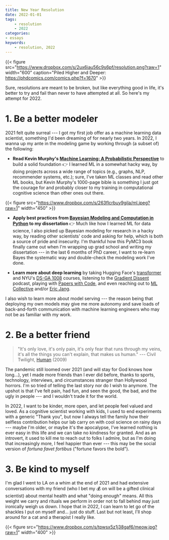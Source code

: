 ```yaml
---
title: New Year Resolution
date: 2022-01-01
tags:
    - resolution
    - 2022
categories:
- essays
keywords:
    - resolution, 2022
---
```


{{< figure src="https://www.dropbox.com/s/2ux6iau56c9s6pf/resolution.png?raw=1" width="600" caption="Piled Higher and Deeper: https://phdcomics.com/comics.php?f=1670" >}}

Sure, resolutions are meant to be broken, but like everything good in life, it's better to try and fail than never to have attempted at all. So here's my attempt for 2022.



# 1. Be a better modeler

2021 felt quite surreal --- I got my first job offer as a machine learning data scientist, something I'd been dreaming of for nearly two years. In 2022, I wanna up my ante in the modeling game by working through (a subset of) the following:

- **Read Kevin Murphy's [Machine Learning: A Probabilistic Perspective](https://www.amazon.com/Machine-Learning-Probabilistic-Perspective-Computation/dp/0262018020)** to build a solid foundation 👉 I learned ML in a somewhat hacky way, by doing projects across a wide range of topics (e.g., graphs, NLP, recommender systems, etc.); sure, I've taken ML classes and read other ML books, but Kevin Murphy's 1000-page bible is something I just got the courage for and probably closer to my training in computational cognitive science than other ones out there.

{{< figure src="https://www.dropbox.com/s/263flcrbuy9gila/ml.jpeg?raw=1" width="450" >}}

- **Apply best practices from [Bayesian Modeling and Computation in Python](https://www.amazon.com/Bayesian-Modeling-Computation-Chapman-Statistical/dp/036789436X/ref=sr_1_1?keywords=Bayesian+Modeling+and+Computation+in+Python&qid=1641023662&sr=8-1) to my dissertation** 👉 Much like how I learned ML for data science, I also picked up Bayesian modeling for research in a hacky way, by reading other scientists' code and asking for help, which is both a source of pride and insecurity. I'm thankful how this PyMC3 book finally came out when I'm wrapping up grad school and writing my dissertation --- in the last 6 months of PhD career, I want to re-learn Bayes the systematic way and double-check the modeling work I've done.

- **Learn more about deep learning** by taking Hugging Face's [transformer](https://huggingface.co/course/chapter1/1) and NYU's [DS-GA 1008](https://cds.nyu.edu/deep-learning/) courses, listening to the [Gradient Dissent](https://open.spotify.com/show/7o9r3fFig3MhTJwehXDbXm) podcast, playing with [Papers with Code](https://paperswithcode.com/), and even reaching out to [ML Collective](https://mlcollective.org/) and/or [Eric Jang](https://blog.evjang.com/2020/06/free-office-hours-for-non-traditional.html).

I also wish to learn more about model serving --- the reason being that deploying my own models may give me more autonomy and save loads of back-and-forth communication with machine learning engineers who may not be as familiar with my work.

# 2. Be a better friend

> "It's only love, it's only pain, it's only fear that runs through my veins, it's all the things you can't explain, that makes us human." --- Civil Twilight, [Human](https://open.spotify.com/track/4fDXIANSPZ5TyyIeiTPbD9) (2009)

The pandemic still loomed over 2021 (and will stay for God knows how long...), yet I made more friends than I ever did before, thanks to sports, technology, interviews, and circumstances stranger than Hollywood horrors. I'm so tried of telling the last story nor do I wish to anymore. The upshot is that I've felt pain, had fun, and seen the good, the bad, and the ugly in people --- and I wouldn't trade it for the world.

In 2022, I want to be kinder, more open, and let people feel valued and loved. As a cognitive scientist working with kids, I used to end experiments with a generic "Thank you", but now I always tell the family how their selfless contribution helps our lab carry on with cool science on rainy days --- maybe I'm older, or maybe it's the apocalypse, I've learned nothing is ever easy in this life and we can take no kindness for granted. And as an introvert, it used to kill me to reach out to folks I admire, but as I'm doing that increasingly more, I feel happier than ever --- this may be the social version of *fortuna favet fortibus* ("fortune favors the bold").



# 3. Be kind to myself

I'm glad I went to LA on a whim at the end of 2021 and had extensive conversations with my friend (who I bet my 💰 on will be a gifted clinical scientist) about mental health and what "doing enough" means. All this weight we carry and rituals we perform in order not to fall behind may just ironically weigh us down. I hope that in 2022, I can learn to let go of the shackles I put on myself and... just do stuff. Last but not least, I'll shop around for a cat and a therapist I really like.

{{< figure src="https://www.dropbox.com/s/tpwsx5z1j38gaf6/meow.jpg?raw=1" width="400" >}}
